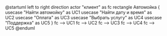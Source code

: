 @startuml
left to right direction
actor "клиент" as fc
rectangle Автомойка {
  usecase "Найти автомойку" as UC1
  usecase "Найти дату и время" as UC2
  usecase "Оплата" as UC3
  usecase "Выбрать услугу" as UC4
  usecase "Поддержка" as UC5
}
fc --> UC1
fc --> UC2
fc --> UC3
fc --> UC4
fc --> UC5
@enduml
